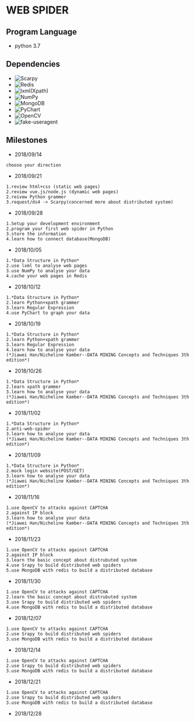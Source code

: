 # WEB SPIDER
## Program Language
+ python 3.7

## Dependencies

+ ![Scarpy](https://scrapy.org/)
+ ![Redis](https://redis.io/)
+ ![lxml](https://lxml.de/)(Xpath)
+ ![NumPy](http://www.numpy.org/)
+ ![MongoDB](https://www.mongodb.com/)
+ ![PyChart](https://github.com/Infinite-Code/PyChart)
+ ![OpenCV](https://opencv.org/)
+ ![fake-useragent](https://github.com/hellysmile/fake-useragent)

## Milestones

+ 2018/09/14 
```
choose your direction
```
+ 2018/09/21
```
1.review html+css (static web pages)
2.review vue.js/node.js (dynamic web pages)
2.reivew Python grammer
3.request/ds4 -> Scarpy(concerned more about distributed system)
```
+ 2018/09/28
```
1.Setup your development environment
2.program your first web spider in Python
3.store the information 
4.learn how to connect database(MongoDB)
```
+ 2018/10/05
```
1.*Data Structure in Python*
2.use lxml to analyse web pages
3.use NumPy to analyse your data
4.cache your web pages in Redis 
```
+ 2018/10/12
```
1.*Data Structure in Python*
2.learn Python+xpath grammer
3.learn Regular Expression
4.use PyChart to graph your data
```
+ 2018/10/19
```
1.*Data Structure in Python*
2.learn Python+xpath grammer
3.learn Regular Expression
4.learn how to analyse your data
(*Jiawei Han/Nicheline Kamber--DATA MINING Concepts and Techniques 3th edition*)
```
+ 2018/10/26
```
1.*Data Structure in Python*
2.learn xpath grammer
3.learn how to analyse your data
(*Jiawei Han/Nicheline Kamber--DATA MINING Concepts and Techniques 3th edition*)
```
+ 2018/11/02
```
1.*Data Structure in Python*
2.anti-web-spider
3.learn how to analyse your data
(*Jiawei Han/Nicheline Kamber--DATA MINING Concepts and Techniques 3th edition*)
```
+ 2018/11/09
```
1.*Data Structure in Python*
2.mock login website(POST/GET)
3.learn how to analyse your data
(*Jiawei Han/Nicheline Kamber--DATA MINING Concepts and Techniques 3th edition*)
```
+ 2018/11/16
```
1.use OpenCV to attacks against CAPTCHA
2.against IP block
3.learn how to analyse your data
(*Jiawei Han/Nicheline Kamber--DATA MINING Concepts and Techniques 3th edition*)
```
+ 2018/11/23
```
1.use OpenCV to attacks against CAPTCHA
2.against IP block
3.learn the basic concept about distrubuted system
4.use Srapy to build distributed web spiders
5.use MongoDB with redis to build a distributed database 
```
+ 2018/11/30
```
1.use OpenCV to attacks against CAPTCHA
2.learn the basic concept about distrubuted system
3.use Srapy to build distributed web spiders
4.use MongoDB with redis to build a distributed database 
```
+ 2018/12/07
```
1.use OpenCV to attacks against CAPTCHA
2.use Srapy to build distributed web spiders
3.use MongoDB with redis to build a distributed database 
```
+ 2018/12/14
```
1.use OpenCV to attacks against CAPTCHA
2.use Srapy to build distributed web spiders
3.use MongoDB with redis to build a distributed database 
```
+ 2018/12/21
```
1.use OpenCV to attacks against CAPTCHA
2.use Srapy to build distributed web spiders
3.use MongoDB with redis to build a distributed database 
```
+ 2018/12/28

